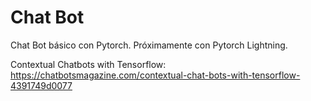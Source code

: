 # Chat Bot
Chat Bot básico con Pytorch. Próximamente con Pytorch Lightning.

Contextual Chatbots with Tensorflow:
https://chatbotsmagazine.com/contextual-chat-bots-with-tensorflow-4391749d0077

